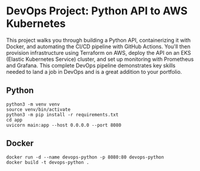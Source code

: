 # DevOps Project: Python API to AWS Kubernetes
This project walks you through building a Python API, containerizing it with Docker, and automating the CI/CD pipeline with GitHub Actions. You'll then provision infrastructure using Terraform on AWS, deploy the API on an EKS (Elastic Kubernetes Service) cluster, and set up monitoring with Prometheus and Grafana. This complete DevOps pipeline demonstrates key skills needed to land a job in DevOps and is a great addition to your portfolio.


## Python
```
python3 -m venv venv
source venv/bin/activate
python3 -m pip install -r requirements.txt
cd app
uvicorn main:app --host 0.0.0.0 --port 8080
```

## Docker
```
docker run -d --name devops-python -p 8080:80 devops-python
docker build -t devops-python .
```